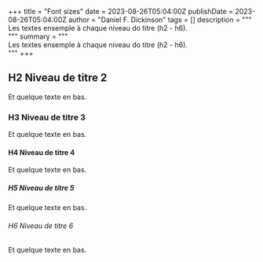 +++
title = "Font sizes"
date = 2023-08-26T05:04:00Z
publishDate = 2023-08-26T05:04:00Z
author = "Daniel F. Dickinson"
tags = []
description = """\
Les textes ensemple à chaque niveau do titre (h2 - h6).\
"""
summary = """\
Les textes ensemple à chaque niveau do titre (h2 - h6).\
"""
+++

## H2 Niveau de titre 2

Et quelque texte en bas.

### H3 Niveau de titre 3

Et quelque texte en bas.

#### H4 Niveau de titre 4

Et quelque texte en bas.

##### H5 Niveau de titre 5

Et quelque texte en bas.

###### H6 Niveau de titre 6

Et quelque texte en bas.

